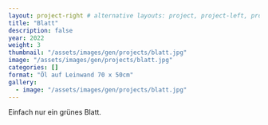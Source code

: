 ```yaml
---
layout: project-right # alternative layouts: project, project-left, project-right, project-top
title: "Blatt"
description: false
year: 2022
weight: 3
thumbnail: "/assets/images/gen/projects/blatt.jpg"
image: "/assets/images/gen/projects/blatt.jpg"
categories: []
format: "Öl auf Leinwand 70 x 50cm"
gallery:
  - image: "/assets/images/gen/projects/blatt.jpg"
---
```


Einfach nur ein grünes Blatt.